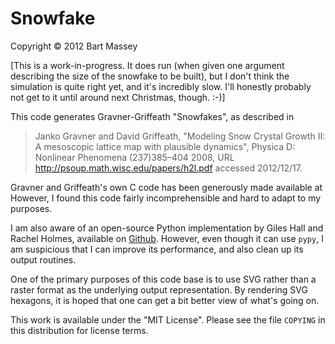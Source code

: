 # Snowfake
Copyright © 2012 Bart Massey

[This is a work-in-progress. It does run (when given one
argument describing the size of the snowfake to be built),
but I don't think the simulation is quite right yet, and
it's incredibly slow. I'll honestly probably not get to
it until around next Christmas, though. :-)]

This code generates Gravner-Griffeath "Snowfakes", as
described in

> Janko Gravner and David Griffeath, "Modeling Snow Crystal
> Growth II: A mesoscopic lattice map with plausible
> dynamics", Physica D: Nonlinear Phenomena (237)385–404
> 2008, URL http://psoup.math.wisc.edu/papers/h2l.pdf
> accessed 2012/12/17.

Gravner and Griffeath's own C code has been generously made
available at However, I found this code fairly
incomprehensible and hard to adapt to my purposes.

I am also aware of an open-source Python implementation by
Giles Hall and Rachel Holmes, available on
[Github](). However, even though it can use `pypy`, I am
suspicious that I can improve its performance, and also
clean up its output routines.

One of the primary purposes of this code base is to use SVG
rather than a raster format as the underlying output
representation. By rendering SVG hexagons, it is hoped that
one can get a bit better view of what's going on.

This work is available under the "MIT License". Please see
the file `COPYING` in this distribution for license terms.
